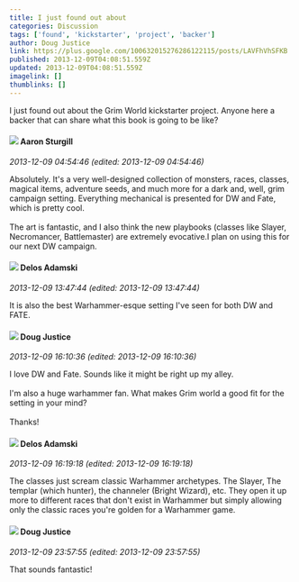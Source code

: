 ```yaml
---
title: I just found out about
categories: Discussion
tags: ['found', 'kickstarter', 'project', 'backer']
author: Doug Justice
link: https://plus.google.com/100632015276286122115/posts/LAVFhVhSFKB
published: 2013-12-09T04:08:51.559Z
updated: 2013-12-09T04:08:51.559Z
imagelink: []
thumblinks: []
---
```


I just found out about the Grim World kickstarter project. Anyone here a backer that can share what this book is going to be like?
<div id='comment z13zi3mhqor3tbmfm23teprasqegzfg30'>
  <h4><img src='{{site.baseurl}}//images/avatars/107505499101881653272_photo.jpg'> Aaron Sturgill</h4>
      <p><cite>2013-12-09 04:54:46 (edited: 2013-12-09 04:54:46)</cite></p>
        <p>Absolutely. It&#39;s a very well-designed collection of monsters, races, classes, magical items, adventure seeds, and much more for a dark and, well, grim campaign setting. Everything mechanical is presented for DW and Fate, which is pretty cool.<br /><br />The art is fantastic, and I also think the new playbooks (classes like Slayer, Necromancer, Battlemaster) are extremely evocative.I plan on using this for our next DW campaign.</p>
</div>
        

<div id='comment z13zi3mhqor3tbmfm23teprasqegzfg30'>
  <h4><img src='{{site.baseurl}}//images/avatars/112189206383181484786_photo.jpg'> Delos Adamski</h4>
      <p><cite>2013-12-09 13:47:44 (edited: 2013-12-09 13:47:44)</cite></p>
        <p>It is also the best Warhammer-esque setting I&#39;ve seen for both DW and FATE.</p>
</div>
        

<div id='comment z13zi3mhqor3tbmfm23teprasqegzfg30'>
  <h4><img src='{{site.baseurl}}//images/avatars/100632015276286122115_photo.jpg'> Doug Justice</h4>
      <p><cite>2013-12-09 16:10:36 (edited: 2013-12-09 16:10:36)</cite></p>
        <p>I love DW and Fate. Sounds like it might be right up my alley.<br /><br />I&#39;m also a huge warhammer fan. What makes Grim world a good fit for the setting in your mind?<br /><br />Thanks!</p>
</div>
        

<div id='comment z13zi3mhqor3tbmfm23teprasqegzfg30'>
  <h4><img src='{{site.baseurl}}//images/avatars/112189206383181484786_photo.jpg'> Delos Adamski</h4>
      <p><cite>2013-12-09 16:19:18 (edited: 2013-12-09 16:19:18)</cite></p>
        <p>The classes just scream classic Warhammer archetypes. The Slayer, The templar (which hunter), the channeler (Bright Wizard), etc. They open it up more to different races that don&#39;t exist in Warhammer but simply allowing only the classic races you&#39;re golden for a Warhammer game.</p>
</div>
        

<div id='comment z13zi3mhqor3tbmfm23teprasqegzfg30'>
  <h4><img src='{{site.baseurl}}//images/avatars/100632015276286122115_photo.jpg'> Doug Justice</h4>
      <p><cite>2013-12-09 23:57:55 (edited: 2013-12-09 23:57:55)</cite></p>
        <p>That sounds fantastic!</p>
</div>
        